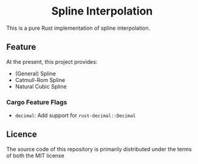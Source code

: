 <h1 align="center">Spline Interpolation</h1>
This is a pure Rust implementation of spline interpolation.

## Feature

At the present, this project provides:

* (General) Spline
* Catmull-Rom Spline
* Natural Cubic Spline

### Cargo Feature Flags

* `decimal`: Add support for `rust-decimal::Decimal`

## Licence

The source code of this repository is primarily distributed under the terms of both the MIT license